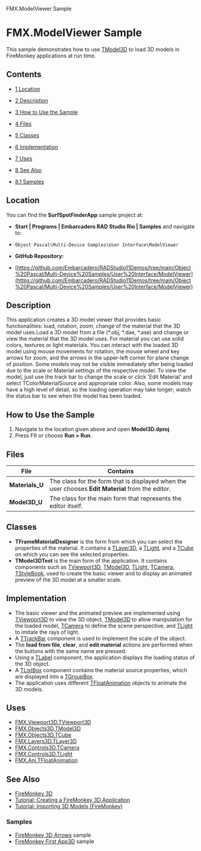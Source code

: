 FMX.ModelViewer Sample[]()
# FMX.ModelViewer Sample 


This sample demonstrates how to use [TModel3D](http://docwiki.embarcadero.com/Libraries/en/FMX.Objects3D.TModel3D) to load 3D models in FireMonkey applications at run time.
## Contents



* [1 Location](#Location)
* [2 Description](#Description)
* [3 How to Use the Sample](#How_to_Use_the_Sample)
* [4 Files](#Files)
* [5 Classes](#Classes)
* [6 Implementation](#Implementation)
* [7 Uses](#Uses)
* [8 See Also](#See_Also)

* [8.1 Samples](#Samples)


## Location 

You can find the **SurfSpotFinderApp** sample project at:
* **Start | Programs | Embarcadero RAD Studio Rio | Samples** and navigate to:

* `Object Pascal\Multi-Device Samples\User Interface\ModelViewer`

* **GitHub Repository:**

* [https://github.com/Embarcadero/RADStudio11Demos/tree/main/Object%20Pascal/Multi-Device%20Samples/User%20Interface/ModelViewer](https://github.com/Embarcadero/RADStudio11Demos/tree/main/Object%20Pascal/Multi-Device%20Samples/User%20Interface/ModelViewer)

## Description 

This application creates a 3D model viewer that provides basic functionalities: load, rotation, zoom, change of the material that the 3D model uses.Load a 3D model from a file (*.obj, *.dae, *.ase) and change or view the material that the 3D model uses. For material you can use solid colors, textures or light materials.
You can interact with the loaded 3D model using mouse movements for rotation, the mouse wheel and key arrows for zoom, and the arrows in the upper-left corner for plane change of position.
Some models may not be visible immediately after being loaded due to the scale or Material settings of the respective model. To view the model, just use the track bar to change the scale or click 'Edit Material' and select TColorMaterialSource and appropriate color.
Also, some models may have a high level of detail, so the loading operation may take longer; watch the status bar to see when the model has been loaded.

## How to Use the Sample 


1.  Navigate to the location given above and open **Model3D.dproj**.
2.  Press F9 or choose **Run > Run**.

## Files 



| **File**        | **Contains**                                                                                      |
| --------------- | ------------------------------------------------------------------------------------------------- |
| **Materials_U** | The class for the form that is displayed when the user chooses **Edit Material** from the editor. |
| **Model3D_U**   | The class for the main form that represents the editor itself.                                    |


## Classes 


* **TFrameMaterialDesigner** is the form from which you can select the properties of the material. It contains a [TLayer3D](http://docwiki.embarcadero.com/Libraries/en/FMX.Layers3D.TLayer3D), a [TLight](http://docwiki.embarcadero.com/Libraries/en/FMX.Controls3D.TLight), and a [TCube](http://docwiki.embarcadero.com/Libraries/en/FMX.Objects3D.TCube) on which you can see the selected properties.
* **TModel3DTest** is the main form of the application. It contains components such as [TViewport3D](http://docwiki.embarcadero.com/Libraries/en/FMX.Viewport3D.TViewport3D), [TModel3D](http://docwiki.embarcadero.com/Libraries/en/FMX.Objects3D.TModel3D), [TLight](http://docwiki.embarcadero.com/Libraries/en/FMX.Controls3D.TLight), [TCamera](http://docwiki.embarcadero.com/Libraries/en/FMX.Controls3D.TCamera), [TStyleBook](http://docwiki.embarcadero.com/Libraries/en/FMX.Controls.TStyleBook), used to create the basic viewer and to display an animated preview of the 3D model at a smaller scale.

## Implementation 


*  The basic viewer and the animated preview are implemented using [TViewport3D](http://docwiki.embarcadero.com/Libraries/en/FMX.Viewport3D.TViewport3D) to view the 3D object, [TModel3D](http://docwiki.embarcadero.com/Libraries/en/FMX.Objects3D.TModel3D) to allow manipulation for the loaded model, [TCamera](http://docwiki.embarcadero.com/Libraries/en/FMX.Controls3D.TCamera) to define the scene perspective, and [TLight](http://docwiki.embarcadero.com/Libraries/en/FMX.Controls3D.TLight) to imitate the rays of light.
*  A [TTrackBar](http://docwiki.embarcadero.com/Libraries/en/FMX.StdCtrls.TTrackBar) component is used to implement the scale of the object.
*  The **load from file**, **clear**, and **edit material** actions are performed when the buttons with the same name are pressed.
*  Using a [TLabel](http://docwiki.embarcadero.com/Libraries/en/FMX.StdCtrls.TLabel) component, the application displays the loading status of the 3D object.
*  A [TListBox](http://docwiki.embarcadero.com/Libraries/en/FMX.ListBox.TListBox) component contains the material source properties, which are displayed into a [TGroupBox](http://docwiki.embarcadero.com/Libraries/en/FMX.StdCtrls.TGroupBox).
*  The application uses different [TFloatAnimation](http://docwiki.embarcadero.com/Libraries/en/FMX.Ani.TFloatAnimation) objects to animate the 3D models.

## Uses 


* [FMX.Viewport3D.TViewport3D](http://docwiki.embarcadero.com/Libraries/en/FMX.Viewport3D.TViewport3D)
* [FMX.Objects3D.TModel3D](http://docwiki.embarcadero.com/Libraries/en/FMX.Objects3D.TModel3D)
* [FMX.Objects3D.TCube](http://docwiki.embarcadero.com/Libraries/en/FMX.Objects3D.TCube)
* [FMX.Layers3D.TLayer3D](http://docwiki.embarcadero.com/Libraries/en/FMX.Layers3D.TLayer3D)
* [FMX.Controls3D.TCamera](http://docwiki.embarcadero.com/Libraries/en/FMX.Controls3D.TCamera)
* [FMX.Controls3D.TLight](http://docwiki.embarcadero.com/Libraries/en/FMX.Controls3D.TLight)
* [FMX.Ani.TFloatAnimation](http://docwiki.embarcadero.com/Libraries/en/FMX.Ani.TFloatAnimation)

## See Also 


* [FireMonkey 3D](http://docwiki.embarcadero.com/RADStudio/en/FireMonkey_3D)
* [Tutorial: Creating a FireMonkey 3D Application](http://docwiki.embarcadero.com/RADStudio/en/Tutorial:_Creating_a_FireMonkey_3D_Application)
* [Tutorial: Importing 3D Models (FireMonkey)](http://docwiki.embarcadero.com/RADStudio/en/Tutorial:_Importing_3D_Models_(FireMonkey))

### Samples 


* [FireMonkey 3D Arrows](http://docwiki.embarcadero.com/CodeExamples/en/FMX.Arrows3D_Sample) sample
* [FireMonkey First App3D](http://docwiki.embarcadero.com/CodeExamples/en/FMX.FirstApp3D_Sample) sample





